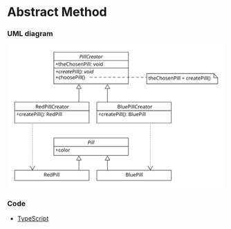 # Abstract Method

### UML diagram
![abstract method](img/abstract-method.svg)

### Code
 - [TypeScript](abstract-method.ts)
